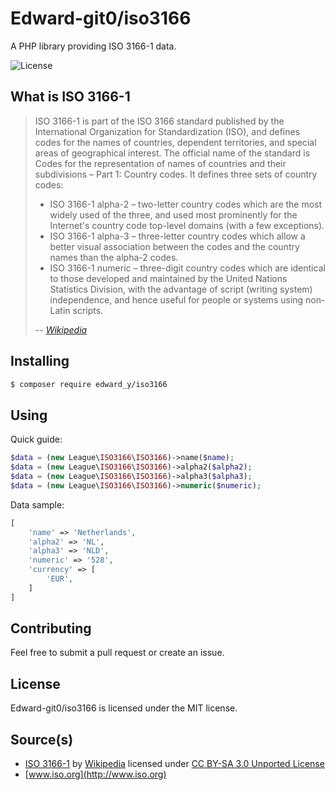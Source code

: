 # Edward-git0/iso3166

A PHP library providing ISO 3166-1 data.

![License](https://img.shields.io/github/license/thephpleague/iso3166.svg)

## What is ISO 3166-1

> ISO 3166-1 is part of the ISO 3166 standard published by the International Organization for Standardization (ISO), and defines codes for the names of countries, dependent territories, and special areas of geographical interest. The official name of the standard is Codes for the representation of names of countries and their subdivisions – Part 1: Country codes. It defines three sets of country codes:
> * ISO 3166-1 alpha-2 – two-letter country codes which are the most widely used of the three, and used most prominently for the Internet's country code top-level domains (with a few exceptions).
> * ISO 3166-1 alpha-3 – three-letter country codes which allow a better visual association between the codes and the country names than the alpha-2 codes.
> * ISO 3166-1 numeric – three-digit country codes which are identical to those developed and maintained by the United Nations Statistics Division, with the advantage of script (writing system) independence, and hence useful for people or systems using non-Latin scripts.
>
> *-- [Wikipedia](http://en.wikipedia.org/wiki/ISO_3166-1)*

## Installing

``` sh
$ composer require edward_y/iso3166
```

## Using

Quick guide:

``` php
$data = (new League\ISO3166\ISO3166)->name($name);
$data = (new League\ISO3166\ISO3166)->alpha2($alpha2);
$data = (new League\ISO3166\ISO3166)->alpha3($alpha3);
$data = (new League\ISO3166\ISO3166)->numeric($numeric);
```

Data sample:

``` php
[
    'name' => 'Netherlands',
    'alpha2' => 'NL',
    'alpha3' => 'NLD',
    'numeric' => '528',
    'currency' => [
        'EUR',
    ]
]
```

## Contributing

Feel free to submit a pull request or create an issue.

## License

Edward-git0/iso3166 is licensed under the MIT license.

## Source(s)

* [ISO 3166-1](http://en.wikipedia.org/wiki/ISO_3166-1) by [Wikipedia](http://www.wikipedia.org) licensed under [CC BY-SA 3.0 Unported License](http://en.wikipedia.org/wiki/Wikipedia:Text_of_Creative_Commons_Attribution-ShareAlike_3.0_Unported_License)
* [www.iso.org](http://www.iso.org)
